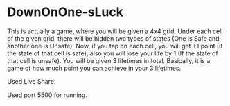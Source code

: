 # DownOnOne-sLuck


This is actually a game, where you will be given a 4x4 grid. Under each cell of the given grid, there will be hidden two types of states (One is Safe and another one is Unsafe). Now, if you tap on each cell, you will get +1 point (If the state of that cell is safe), also you will lose your life by 1 (If the state of that cell is unsafe). You will be given 3 lifetimes in total. Basically, it is a game of how much point you can achieve in your 3 lifetimes.


Used Live Share.

Used port 5500 for running.

